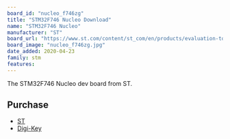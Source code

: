 ```yaml
---
board_id: "nucleo_f746zg"
title: "STM32F746 Nucleo Download"
name: "STM32F746 Nucleo"
manufacturer: "ST"
board_url: "https://www.st.com/content/st_com/en/products/evaluation-tools/product-evaluation-tools/mcu-mpu-eval-tools/stm32-mcu-mpu-eval-tools/stm32-nucleo-boards/nucleo-f746zg.html"
board_image: "nucleo_f746zg.jpg"
date_added: 2020-04-23
family: stm
features:
---
```


The STM32F746 Nucleo dev board from ST.

## Purchase
* [ST](https://www.st.com/content/st_com/en/products/evaluation-tools/product-evaluation-tools/mcu-mpu-eval-tools/stm32-mcu-mpu-eval-tools/stm32-nucleo-boards/nucleo-f746zg.html)
* [Digi-Key](https://www.digikey.com/product-detail/en/stmicro/NUCLEO-F746ZG/497-16282-ND/5806779)
